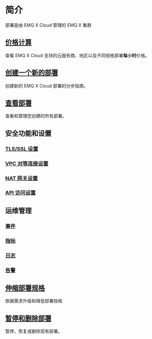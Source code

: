 # 简介

部署是由 EMQ X Cloud 管理的 EMQ X 集群



## [价格计算](./calculator.md)
查看 EMQ X Cloud 支持的云服务商、地区以及不同规格部署**每小时**价格。



## [创建一个新的部署](./create_deployment.md)
创建新的 EMQ X Cloud 部署的分步指南。



## [查看部署](./view_deployment.md)
查看和管理您创建的所有部署。



## 安全功能和设置

### [TLS/SSL 设置](./tls_ssl.md)



### [VPC 对等连接设置](./vpc_peering.md)



### [NAT 网关设置](./nat.md)



### [API 访问设置](./api.md)



## 运维管理

### [事件](./events.md)



### [指标](./metrics.md)



### [日志](./logs.md)



### [告警](./alerts.md)



## [伸缩部署规格](./upgrade_deployment.md)
依据需求升级和降低部署规格



## [暂停和删除部署](./delete_deployment.md)

暂停，恢复或删除现有部署。








